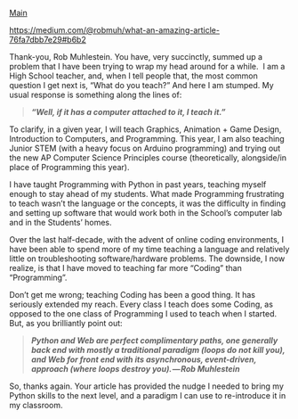 [Main](./readme.md)

https://medium.com/@robmuh/what-an-amazing-article-76fa7dbb7e29#b6b2

Thank-you, Rob Muhlestein. You have, very succinctly, summed up a problem that I have been trying to wrap my head around for a while. 
I am a High School teacher, and,  when I tell people that, the most common question I get next is, “What do you teach?” And here I am stumped. My usual response is something along the lines of:

> *__“Well, if it has a computer attached to it, I teach it.”__*

To clarify, in a given year, I will teach Graphics, Animation + Game Design, Introduction to Computers, and Programming. This year, I am also teaching Junior STEM (with a heavy focus on Arduino programming) and trying out the new AP Computer Science Principles course (theoretically, alongside/in place of Programming this year).

I have taught Programming with Python in past years, teaching myself enough to stay ahead of my students. What made Programming frustrating to teach wasn’t the language or the concepts, it was the difficulty in finding and setting up software that would work both in the School’s computer lab and in the Students’ homes.

Over the last half-decade, with the advent of online coding environments, I have been able to spend more of my time teaching a language and relatively little on troubleshooting software/hardware problems. The downside, I now realize, is that I have moved to teaching far more “Coding” than “Programming”. 

Don’t get me wrong; teaching Coding has been a good thing. It has seriously extended my reach. Every class I teach does some Coding, as opposed to the one class of Programming I used to teach when I started.
But, as you brilliantly point out:

> *__Python and Web are perfect complimentary paths, one generally back end with mostly 
> a traditional paradigm (loops do not kill you), and Web for front end with its asynchronous, 
> event-driven, approach (where loops destroy you). — Rob Muhlestein__*

So, thanks again. Your article has provided the nudge I needed to bring my Python skills to the next level, and a paradigm I can use to re-introduce it in my classroom.
